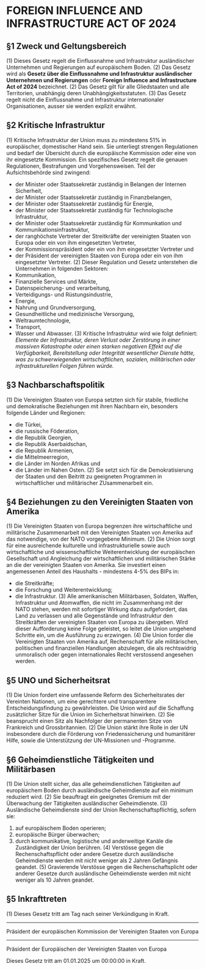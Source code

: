 # FOREIGN INFLUENCE AND INFRASTRUCTURE ACT OF 2024

## §1 Zweck und Geltungsbereich
(1) Dieses Gesetz regelt die Einflussnahme und Infrastruktur ausländischer Unternehmen und Regierungen auf europäischem Boden.
(2) Das Gesetz wird als **Gesetz über die Einflussnahme und Infrastruktur ausländischer Unternehmen und Regierungen** oder **Foreign Influence and Infrastructure Act of 2024** bezeichnet.
(2) Das Gesetz gilt für alle Gliedstaaten und alle Territorien, unabhängig deren Unabhängigkeitsstatuten. 
(3) Das Gesetz regelt nicht die Einflussnahme und Infrastruktur internationaler Organisationen, ausser sie werden explizit erwähnt.

## §2 Kritische Infrastruktur
(1) Kritische Infrastruktur der Union muss zu mindestens 51% in europäischer, domestischer Hand sein. Sie unterliegt strengen Regulationen und bedarf der Übersicht durch die europäische Kommission oder eine von ihr eingesetzte Kommission. Ein spezifisches Gesetz regelt die genauen Regulationen, Bestrafungen und Vorgehensweisen.
Teil der Aufsichtsbehörde sind zwingend:
- der Minister oder Staatssekretär zuständig in Belangen der Internen Sicherheit,
- der Minister oder Staatssekretär zuständig in Finanzbelangen,
- der Minister oder Staatssekretär zuständig für Energie,
- der Minister oder Staatssekretär zuständig für Technologische Infrastruktur,
- der Minister oder Staatssekretär zuständig für Kommunkation und Kommunikationsinfrastruktur,
- der ranghöchste Vertreter der Streitkräfte der vereinigten Staaten von Europa oder ein von ihm eingesetzten Vertreter,
- der Kommissionspräsident oder ein von ihm eingesetzter Vertreter und
- der Präsident der vereinigten Staaten von Europa oder ein von ihm eingesetzter Vertreter.
(2) Dieser Regulation und Gesetz unterstehen die Unternehmen in folgenden Sektoren:
- Kommunikation,
- Finanzielle Services und Märkte,
- Datenspeicherung- und verarbeitung,
- Verteidigungs- und Rüstungsindustrie,
- Energie,
- Nahrung und Grundversorgung,
- Gesundheitliche und medizinische Versorgung,
- Weltraumtechnologie,
- Transport,
- Wasser und Abwasser.
(3) Kritische Infrastruktur wird wie folgt definiert:
_Elemente der Infrastruktur, deren Verlust oder Zerstörung in einer massiven Katastrophe oder einen starken negativen Effekt auf die Verfügbarkeit, Bereitstellung oder Integrität wesentlicher Dienste hätte, was zu schwerwiegenden wirtschaftlichen, sozialen, militärischen oder infrastrukturellen Folgen führen würde._

## §3 Nachbarschaftspolitik
(1) Die Vereinigten Staaten von Europa setzten sich für stabile, friedliche und demokratische Beziehungen mit ihren Nachbarn ein, besonders folgende Länder und Regionen:
- die Türkei,
- die russische Föderation,
- die Republik Georgien,
- die Republik Aserbaidschan,
- die Republik Armenien,
- die Mittelmeerregion,
- die Länder im Norden Afrikas und 
- die Länder im Nahen Osten. 
(2) Sie setzt sich für die Demokratisierung der Staaten und den Beitritt zu geeigneten Programmen in wirtschaftlicher und militärischer ZUsammenarbeit ein.
 

## §4 Beziehungen zu den Vereinigten Staaten von Amerika
(1) Die Vereinigten Staaten von Europa begrenzen ihre wirtschaftliche und militärische Zusammenarbeit mit den Vereinigten Staaten von Amerika auf das notwendige, von der NATO vorgegebene Minimum. 
(2) Die Union sorgt für eine ausreichende kulturelle und infrastrukturielle sowie auch wirtschaftliche und wissenschaftliche Weiterentwicklung der europäischen Gesellschaft und Angleichung der wirtschaftlichen und militärischen Stärke an die der vereinigten Staaten von Amerika. Sie investiert einen angemessenen Anteil des Haushalts - mindestens 4-5% des BIPs in:
- die Streitkräfte;
- die Forschung und Weiterentwicklung;
- die Infrastruktur.
(3) Alle amerikanischen Militärbasen, Soldaten, Waffen, Infrastruktur und Atomwaffen, die nicht im Zusammenhang mit der NATO stehen, werden mit sofortiger Wirkung dazu aufgefordert, das Land zu verlassen und alle Gegenstände und Infrastruktur den Streitkräften der vereinigten Staaten von Europa zu übergeben. Wird dieser Aufforderung keine Folge geleistet, so leitet die Union umgehend Schritte ein, um die Ausführung zu erzwingen. 
(4) Die Union forder die Vereinigten Staaten von Amerika auf, Rechenschaft für alle militärischen, politischen und finanziellen Handlungen abzulegen, die als rechtswidrig unmoralisch oder gegen internationales Recht verstossend angesehen werden.

## §5 UNO und Sicherheitsrat
(1) Die Union fordert eine umfassende Reform des Sicherheitsrates der Vereinten Nationen, um eine gerechtere und transparentere Entscheidungsfindung zu gewährleisten. Die Union wird auf die Schaffung zusätzlicher Sitze für die Union im Sicherheitsrat hinwirken.
(2) Sie beansprucht einen Sitz als Nachfolger der permanenten Sitze von Frankreich und Grossbritannien.
(2) Die Union stärkt ihre Rolle in der UN insbesondere durch die Förderung von Friedenssicherung und humanitärer Hilfe, sowie die Unterstützung der UN-Missionen und -Programme.

## §6 Geheimdienstliche Tätigkeiten und Militärbasen
(1) Die Union stellt sicher, das alle geheimdienstlichen Tätigkeiten auf europäischem Boden durch ausländische Geheimdienste auf ein minimum reduziert wird. 
(2) Sie beauftragt ein geeignetes Gremium mit der Überwachung der Tätigkeiten ausländischer Geheimdienste. 
(3) Ausländische Geheimdienste sind der Union Rechenschaftspflichtig, sofern sie:
1. auf europäischem Boden operieren;
2. europäische Bürger überwachen;
3. durch kommunikative, logistische und anderweitige Kanäle die Zuständigkeit der Union berühren.
(4) Verstösse gegen die Rechenschaftspflicht oder andere Gesetze durch ausländische Geheimdienste werden mit nicht weniger als 2 Jahren Gefängnis geandet.
(5) Gravierende Verstösse gegen die Rechenschaftsplicht oder anderer Gesetze durch ausländische Geheimdienste werden mit nicht weniger als 10 Jahren geandet.

## §5 Inkrafttreten
(1) Dieses Gesetz tritt am Tag nach seiner Verkündigung in Kraft.


_________________________________
Präsident der europäischen Kommission der Vereinigten Staaten von Europa


_________________________________
Präsident der Europäischen der Vereinigten Staaten von Europa

Dieses Gesetz tritt am 01.01.2025 um 00:00:00 in Kraft.